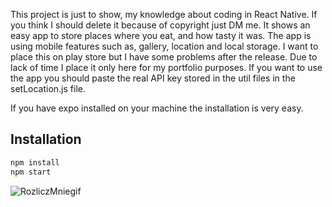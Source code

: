 This project is just to show, my knowledge about coding in React Native. If you think I should delete it because of copyright just DM me. It shows an easy app to store places where you eat, and how tasty it was. The app is using mobile features such as, gallery, location and local storage. I want to place this on play store but I have some problems after the release. Due to lack of time I place it only here for my portfolio purposes. If you want to use the app you should paste the real API key stored in the util files in the setLocation.js file.

If you have expo installed on your machine the installation is very easy.

## Installation



```sh
npm install
npm start 
```


![RozliczMniegif](https://user-images.githubusercontent.com/97236622/230996758-1e0c588f-38fe-403c-917b-eb1a80d27bdb.gif)


